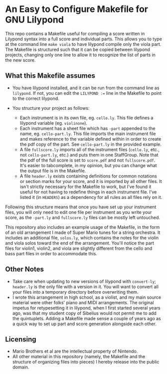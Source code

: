 # An Easy to Configure Makefile for GNU Lilypond

This repo contains a Makefile useful for compiling a score written in
Lilypond syntax into a full score and individual parts. This allows you to
type at the command line `make viola` to have lilypond compile only the viola
part. The Makefile is structured such that it can be copied between lilypond
projects, changing only one line to allow it to recognize the list of parts
in the new score.

## What this Makefile assumes

* You have lilypond installed, and it can be run from the
  command line as `lilypond`. If not, you can edit the `LILYPOND :=`
  line in the Makefile to point to the correct lilypond.

* You structure your project as follows:
  - Each instrument is in its own file, eg. `cello.ly`. This file defines
    a lilypond variable (eg. `violinone`).
  - Each instrument has a sheet file which has `-part` appended to the name, eg.
    `cello-part.ly`. This file imports the main instrument file and makes
    reference to the variable defined within in order to create the pdf
    copy of the part. See `cello-part.ly` in the provided example.
  - A file `fullscore.ly` imports all of the instrument files (`cello.ly`, etc.,
    not `cello-part.ly`, etc.) and puts them in one StaffGroup. Note that
    the pdf of the full score is set to `score.pdf` and not `fullscore.pdf`.
    It's easier to tabcomplete, in my opinion, but you can change what the
    output file is in the Makefile.
  - A file `header.ly` exists containing definitions for common notations
    or section marks for your score, and it is imported by all other files. It
    isn't strictly necessary for the Makefile to work, but I've found it useful
    for not having to redefine things in each instrument file. I've listed it
    (in `HEADERS`) as a dependency for all rules as all files rely on it.

Following this structure means that once you have set up your instrument files,
you will only need to edit one file per instrument as you write your score, as
the `-part.ly` and `fullscore.ly` files can be mostly left untouched.

This repository also includes an example usage of the Makefile, in the form
of an old arrangement I made of Super Mario tunes for a string orchestra.
It includes an additional file, `solos.ly`, which contains the notes for the
violin and viola solos toward the end of the arrangement. You'll notice the
part files for violin1, violin2, and viola are slightly different from the
cello and bass part files in order to accommodate this.

## Other Notes

* Take care when updating to new versions of lilypond with `convert-ly`;
  `header.ly` is the only file with a version in it. You will want to convert
  all your files into a temporary directory before overwriting them.
* I wrote this arrangement in high school, as a violist, and my main source
  material were other folks' piano and MIDI arrangements. The original impetus
  for retypesetting it in lilypond, when I first started several years ago, was
  that my student copy of Sibelius would not permit me to add the quintuplets.
  Adding a Makefile made sense a couple of years ago as a quick way to set up
  part and score generation alongside each other.

## Licensing

* Mario Brothers et al are the intellectual property of Nintendo.
* All other material in this repository (namely, the Makefile and the structure
  of organizing files into pieces) I hereby release into the public domain.
